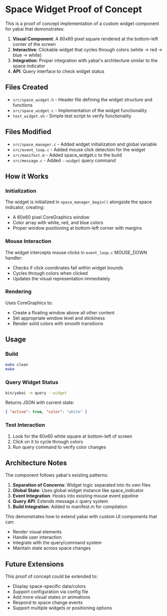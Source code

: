 # Space Widget Proof of Concept

This is a proof of concept implementation of a custom widget component for yabai that demonstrates:

1. **Visual Component**: A 60x60 pixel square rendered at the bottom-left corner of the screen
2. **Interactive**: Clickable widget that cycles through colors (white → red → blue → white)
3. **Integration**: Proper integration with yabai's architecture similar to the space indicator
4. **API**: Query interface to check widget status

## Files Created

- `src/space_widget.h` - Header file defining the widget structure and functions
- `src/space_widget.c` - Implementation of the widget functionality
- `test_widget.sh` - Simple test script to verify functionality

## Files Modified

- `src/space_manager.c` - Added widget initialization and global variable
- `src/event_loop.c` - Added mouse click detection for the widget
- `src/manifest.m` - Added space_widget.c to the build
- `src/message.c` - Added `--widget` query command

## How it Works

### Initialization

The widget is initialized in `space_manager_begin()` alongside the space indicator, creating:

- A 60x60 pixel CoreGraphics window
- Color array with white, red, and blue colors
- Proper window positioning at bottom-left corner with margins

### Mouse Interaction

The widget intercepts mouse clicks in `event_loop.c` MOUSE_DOWN handler:

- Checks if click coordinates fall within widget bounds
- Cycles through colors when clicked
- Updates the visual representation immediately

### Rendering

Uses CoreGraphics to:

- Create a floating window above all other content
- Set appropriate window level and stickiness
- Render solid colors with smooth transitions

## Usage

### Build

```bash
make clean
make
```

### Query Widget Status

```bash
bin/yabai -m query --widget
```

Returns JSON with current state:

```json
{ "active": true, "color": "white" }
```

### Test Interaction

1. Look for the 60x60 white square at bottom-left of screen
2. Click on it to cycle through colors
3. Run query command to verify color changes

## Architecture Notes

The component follows yabai's existing patterns:

1. **Separation of Concerns**: Widget logic separated into its own files
2. **Global State**: Uses global widget instance like space_indicator
3. **Event Integration**: Hooks into existing mouse event pipeline
4. **Query API**: Extends message.c query system
5. **Build Integration**: Added to manifest.m for compilation

This demonstrates how to extend yabai with custom UI components that can:

- Render visual elements
- Handle user interaction
- Integrate with the query/command system
- Maintain state across space changes

## Future Extensions

This proof of concept could be extended to:

- Display space-specific data/colors
- Support configuration via config file
- Add more visual states or animations
- Respond to space change events
- Support multiple widgets or positioning options
